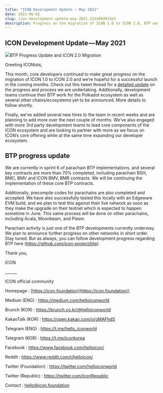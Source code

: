 ```yaml
---
title: "ICON Development Update — May 2021"
date: 2021-06-02
slug: icon-development-update-may-2021-332a09d933e5
description: Progress on the migration of ICON 1.0 to ICON 2.0, BTP work for the Polkadot ecosystem and newe ICON hires
---
```


## ICON Development Update — May 2021

![](https://cdn-images-1.medium.com/max/800/1*_Dx0E0XFswsnKxU7YP38_Q.png)BTP Progress Update and ICON 2.0 Migration

Greeting ICONists,

This month, core developers continued to make great progress on the migration of ICON 1.0 to ICON 2.0 and we’re hopeful for a successful launch in the coming months. Check out this tweet thread for a [detailed update](https://twitter.com/minhokim/status/1395818702096896000) on the progress and process we are undertaking. Additionally, development teams continue their BTP work for the Polkadot ecosystem as well as several other chains/ecosystems yet to be announced. More details to follow shortly.

Finally, we’ve added several new hires to the team in recent weeks and are planning to add more over the next couple of months. We’ve also engaged with more 3rd party development teams to lead core components of the ICON ecosystem and are looking to partner with more as we focus on ICON’s core offering while at the same time expanding our developer ecosystem.

## BTP progress update

We are currently in sprint 6 of parachain BTP implementations, and several key contracts are more than 70% completed, including parachain BSH, BMC, BMV and ICON BMV, BMR contracts. We will be continuing the implementation of these core BTP contracts.

Additionally, precompile codes for parachains are also completed and accepted. We have also successfully tested this locally with an Edgeware EVM build, and we plan to test this against their live network as soon as they make the upgrade on their testnet which is expected to happen sometime in June. This same process will be done on other parachains, including Acala, Moonbeam, and Plasm.

Parachain activity is just one of the BTP developments currently underway. We plan to announce further progress on other networks in short order. Stay tuned. But as always, you can follow development progress regarding BTP here (<https://github.com/icon-project/btp>).

Thank you,

ICON

\_\_\_\_\_\_

ICON official community

Homepage : [https://icon.foundation](https://icon.foundation/)

Medium (ENG) : <https://medium.com/helloiconworld>

Brunch (KOR) : <https://brunch.co.kr/@helloiconworld>

KakaoTalk (KOR) : <https://open.kakao.com/o/gMAFhdS>

Telegram (ENG) : <https://t.me/hello_iconworld>

Telegram (KOR) : <https://t.me/iconkorea>

Facebook : <https://www.facebook.com/helloicon/>

Reddit : <https://www.reddit.com/r/helloicon/>

Twitter (Foundation) : <https://twitter.com/helloiconworld>

Twitter (Republic) : <https://twitter.com/IconRepublic>

Contact : hello@icon.foundation

